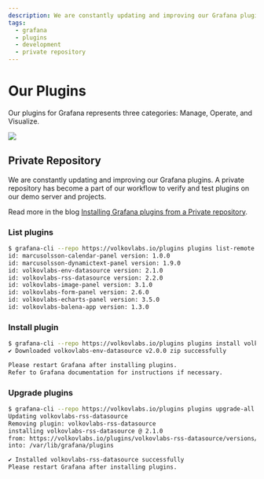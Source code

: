 ```yaml
---
description: We are constantly updating and improving our Grafana plugins.
tags:
  - grafana
  - plugins
  - development
  - private repository
---
```


# Our Plugins

Our plugins for Grafana represents three categories: Manage, Operate, and Visualize.

<img src="/img/plugins.svg" />

## Private Repository

We are constantly updating and improving our Grafana plugins. A private repository has become a part of our workflow to verify and test plugins on our demo server and projects.

Read more in the blog [Installing Grafana plugins from a Private repository](https://volkovlabs.com/installing-grafana-plugins-from-a-private-repository-805b54a1add3).

### List plugins

```sh
$ grafana-cli --repo https://volkovlabs.io/plugins plugins list-remote
id: marcusolsson-calendar-panel version: 1.0.0
id: marcusolsson-dynamictext-panel version: 1.9.0
id: volkovlabs-env-datasource version: 2.1.0
id: volkovlabs-rss-datasource version: 2.2.0
id: volkovlabs-image-panel version: 3.1.0
id: volkovlabs-form-panel version: 2.6.0
id: volkovlabs-echarts-panel version: 3.5.0
id: volkovlabs-balena-app version: 1.3.0
```

### Install plugin

```bash
$ grafana-cli --repo https://volkovlabs.io/plugins plugins install volkovlabs-env-datasource
✔ Downloaded volkovlabs-env-datasource v2.0.0 zip successfully

Please restart Grafana after installing plugins.
Refer to Grafana documentation for instructions if necessary.
```

### Upgrade plugins

```bash
$ grafana-cli --repo https://volkovlabs.io/plugins plugins upgrade-all
Updating volkovlabs-rss-datasource
Removing plugin: volkovlabs-rss-datasource
installing volkovlabs-rss-datasource @ 2.1.0
from: https://volkovlabs.io/plugins/volkovlabs-rss-datasource/versions/2.1.0/download
into: /var/lib/grafana/plugins

✔ Installed volkovlabs-rss-datasource successfully
Please restart Grafana after installing plugins.
```
